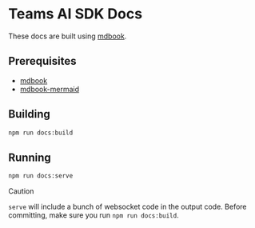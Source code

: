 # Teams AI SDK Docs

These docs are built using [mdbook](https://github.com/rust-lang/mdBook).

## Prerequisites

- [mdbook](https://github.com/rust-lang/mdBook)
- [mdbook-mermaid](https://github.com/badboy/mdbook-mermaid)

## Building

```bash
npm run docs:build
```

## Running

```bash
npm run docs:serve
```

> [!CAUTION]
> `serve` will include a bunch of websocket code in the output code. Before committing, make sure you run `npm run docs:build`.



